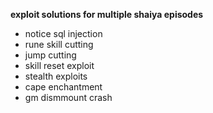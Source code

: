 **exploit solutions for multiple shaiya episodes**

* notice sql injection
* rune skill cutting
* jump cutting
* skill reset exploit
* stealth exploits
* cape enchantment
* gm dismmount crash

